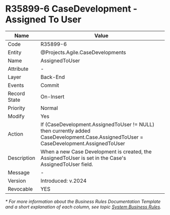 ﻿---
erp.type: business-rule
erp.entity: Projects.Agile.CaseDevelopments
---

# R35899-6 CaseDevelopment - Assigned To User
| Name | Value |
| ---- | ----- |
| Code | R35899-6 |
| Entity | @Projects.Agile.CaseDevelopments |
| Name | AssignedToUser |
| Attribute | - |
| Layer | Back-End |
| Events | Commit |
| Record State | On-Insert |
| Priority | Normal |
| Modify | Yes |
| Action | If (CaseDevelopment.AssignedToUser != NULL) then currently added CaseDevelopment.Case.AssignedToUser = CaseDevelopment.AssignedToUser |
| Description| When a new Case Development is created, the AssignedToUser is set in the Case's AssignedToUser field. |
| Message | - |
| Version | Introduced: v.2024 |
| Revocable | YES |

*\* For more information about the Business Rules Documentation Template and a short explanation of each column, see
topic [System Business Rules](../templates/template-description-system-business-rules.md).*
